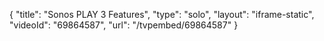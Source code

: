 {
    "title": "Sonos PLAY 3 Features",
    "type": "solo",
    "layout": "iframe-static",
    "videoId": "69864587",
    "url": "\/tvpembed\/69864587"
}